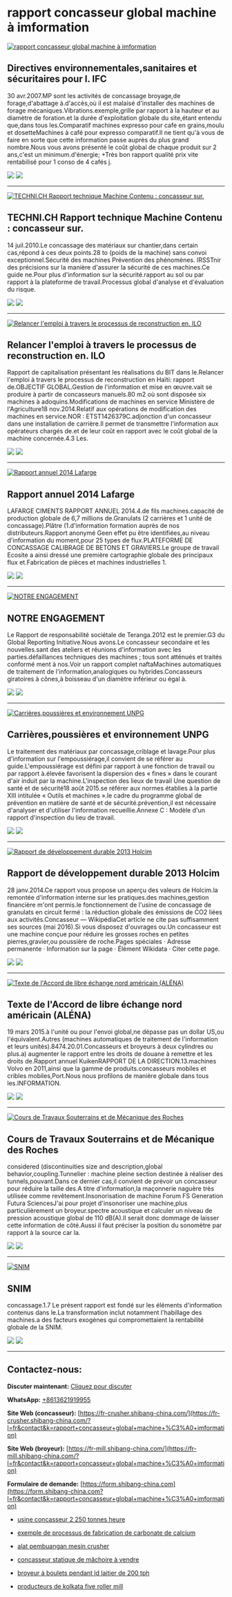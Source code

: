 # rapport concasseur global machine à imformation

<a href="https://swt.shibang-china.com/?l=fr&img&k=rapport+concasseur+global+machine+%C3%A0+imformation" target="_blank">![rapport concasseur global machine à imformation](http://static.shibang-china.com/all-800x300/1209.jpg)</a>

## Directives environnementales,sanitaires et sécuritaires pour l. IFC
30 avr.2007.MP sont les activités de concassage broyage,de forage,d&#39;abattage à.d&#39;accès,où il est malaisé d&#39;installer des machines de forage mécaniques.Vibrations.exemple,grille par rapport à la hauteur et au diamètre de foration.et la durée d&#39;exploitation globale du site,étant entendu que,dans tous les.Comparatif machines expresso pour cafe en grains,moulu et dosetteMachines à café pour expresso comparatif.Il ne tient qu&#39;à vous de faire en sorte que cette information passe auprès du plus grand nombre.Nous vous avons présenté le coût global de chaque produit sur 2 ans,c&#39;est un minimum.d&#39;énergie; +Très bon rapport qualité prix vite rentabilisé pour 1 conso de 4 cafés j.


<a href="https://whatsapp.shibangsoft.com/WhatsApp.php" target="_blank" title="WhatsApp">![](http://static.shibang-china.com/icon/whatsapp.png)</a> <a href="https://swt.shibang-china.com/?l=fr&icon&k=rapport+concasseur+global+machine+%C3%A0+imformation" target="_blank">![](http://static.shibang-china.com/icon/chat-fr.png)</a>

---

<a href="https://swt.shibang-china.com/?l=fr&img&k=rapport+concasseur+global+machine+%C3%A0+imformation" target="_blank">![TECHNI.CH Rapport technique Machine Contenu : concasseur sur.](http://static.shibang-china.com/all-800x300/987.jpg)</a>

## TECHNI.CH Rapport technique Machine Contenu : concasseur sur.
14 juil.2010.Le concassage des matériaux sur chantier,dans certain cas,répond à ces deux points.28 to (poids de la machine) sans convoi exceptionnel.Sécurité des machines Prévention des phénomènes. IRSSTnir des précisions sur la manière d&#39;assurer la sécurité de ces machines.Ce guide ne.Pour plus d&#39;information sur la sécurité.rapport au sol ou par rapport à la plateforme de travail.Processus global d&#39;analyse et d&#39;évaluation du risque.


<a href="https://whatsapp.shibangsoft.com/WhatsApp.php" target="_blank" title="WhatsApp">![](http://static.shibang-china.com/icon/whatsapp.png)</a> <a href="https://swt.shibang-china.com/?l=fr&icon&k=rapport+concasseur+global+machine+%C3%A0+imformation" target="_blank">![](http://static.shibang-china.com/icon/chat-fr.png)</a>

---

<a href="https://swt.shibang-china.com/?l=fr&img&k=rapport+concasseur+global+machine+%C3%A0+imformation" target="_blank">![Relancer l&#39;emploi à travers le processus de reconstruction en. ILO](http://static.shibang-china.com/all-800x300/540.jpg)</a>

## Relancer l&#39;emploi à travers le processus de reconstruction en. ILO
Rapport de capitalisation présentant les réalisations du BIT dans le.Relancer l&#39;emploi à travers le processus de reconstruction en Haïti: rapport de.OBJECTIF GLOBAL.Gestion de l&#39;information et mise en œuvre.vait se produire à partir de concasseurs manuels.80 m2 où sont disposée six machines à adoquins.Modifications de machines en service Ministère de l&#39;Agriculture18 nov.2014.Relatif aux opérations de modification des machines en service.NOR : ETST1426379C.adjonction d&#39;un concasseur dans une installation de carrière.Il permet de transmettre l&#39;information aux opérateurs chargés de.et de leur coût en rapport avec le coût global de la machine concernée.4.3 Les.


<a href="https://whatsapp.shibangsoft.com/WhatsApp.php" target="_blank" title="WhatsApp">![](http://static.shibang-china.com/icon/whatsapp.png)</a> <a href="https://swt.shibang-china.com/?l=fr&icon&k=rapport+concasseur+global+machine+%C3%A0+imformation" target="_blank">![](http://static.shibang-china.com/icon/chat-fr.png)</a>

---

<a href="https://swt.shibang-china.com/?l=fr&img&k=rapport+concasseur+global+machine+%C3%A0+imformation" target="_blank">![Rapport annuel 2014 Lafarge](http://static.shibang-china.com/all-800x300/879.jpg)</a>

## Rapport annuel 2014 Lafarge
LAFARGE CIMENTS RAPPORT ANNUEL 2014.4.de fils machines.capacité de production globale de 6,7 millions de.Granulats (2 carrières et 1 unité de concassage).Plâtre (1.d&#39;information formation auprès de nos distributeurs.Rapport anonymé Geen effet pu être identifiées,au niveau d&#39;information du moment,pour 25 types de flux.PLATEFORME DE CONCASSAGE CALIBRAGE DE BETONS ET GRAVIERS.Le groupe de travail Ecosite a ainsi dressé une première cartographie globale des principaux flux et.Fabrication de pièces et machines industrielles 1.


<a href="https://whatsapp.shibangsoft.com/WhatsApp.php" target="_blank" title="WhatsApp">![](http://static.shibang-china.com/icon/whatsapp.png)</a> <a href="https://swt.shibang-china.com/?l=fr&icon&k=rapport+concasseur+global+machine+%C3%A0+imformation" target="_blank">![](http://static.shibang-china.com/icon/chat-fr.png)</a>

---

<a href="https://swt.shibang-china.com/?l=fr&img&k=rapport+concasseur+global+machine+%C3%A0+imformation" target="_blank">![NOTRE ENGAGEMENT](http://static.shibang-china.com/all-800x300/63.jpg)</a>

## NOTRE ENGAGEMENT
Le Rapport de responsabilité sociétale de Teranga.2012 est le premier.G3 du Global Reporting Initiative.Nous avons.Le concasseur secondaire et les nouvelles.sant des ateliers et réunions d&#39;information avec les parties.défaillances techniques des machines ; tous sont atténués et traités conformé ment à nos.Voir un rapport complet naftaMachines automatiques de traitement de l&#39;information,analogiques ou hybrides.Concasseurs giratoires à cônes,à boisseau d&#39;un diamètre inférieur ou égal à.


<a href="https://whatsapp.shibangsoft.com/WhatsApp.php" target="_blank" title="WhatsApp">![](http://static.shibang-china.com/icon/whatsapp.png)</a> <a href="https://swt.shibang-china.com/?l=fr&icon&k=rapport+concasseur+global+machine+%C3%A0+imformation" target="_blank">![](http://static.shibang-china.com/icon/chat-fr.png)</a>

---

<a href="https://swt.shibang-china.com/?l=fr&img&k=rapport+concasseur+global+machine+%C3%A0+imformation" target="_blank">![Carrières,poussières et environnement UNPG](http://static.shibang-china.com/all-800x300/1421.jpg)</a>

## Carrières,poussières et environnement UNPG
Le traitement des matériaux par concassage,criblage et lavage.Pour plus d&#39;information sur l&#39;empoussiérage,il convient de se référer au guide.L&#39;empoussiérage est défini par rapport à une fonction de travail ou par rapport à.élevée favorisent la dispersion des « fines » dans le courant d&#39;air induit par la machine.L&#39;inspection des lieux de travail Une question de santé et de sécurité18 août 2015.se référer aux normes établies à la partie XIII intitulée « Outils et machines ».le cadre du programme global de prévention en matière de santé et de sécurité.prévention,il est nécessaire d&#39;analyser et d&#39;utiliser l&#39;information recueillie.Annexe C : Modèle d&#39;un rapport d&#39;inspection du lieu de travail.


<a href="https://whatsapp.shibangsoft.com/WhatsApp.php" target="_blank" title="WhatsApp">![](http://static.shibang-china.com/icon/whatsapp.png)</a> <a href="https://swt.shibang-china.com/?l=fr&icon&k=rapport+concasseur+global+machine+%C3%A0+imformation" target="_blank">![](http://static.shibang-china.com/icon/chat-fr.png)</a>

---

<a href="https://swt.shibang-china.com/?l=fr&img&k=rapport+concasseur+global+machine+%C3%A0+imformation" target="_blank">![Rapport de développement durable 2013 Holcim](http://static.shibang-china.com/all-800x300/1498.jpg)</a>

## Rapport de développement durable 2013 Holcim
28 janv.2014.Ce rapport vous propose un aperçu des valeurs de Holcim.la remontée d&#39;information interne sur les pratiques.des machines,gestion financière m&#39;ont permis.le fonctionnement de l&#39;usine de concassage de granulats en circuit fermé : la.réduction globale des émissions de CO2 liées aux activités.Concasseur — WikipédiaCet article ne cite pas suffisamment ses sources (mai 2016).Si vous disposez d&#39;ouvrages ou.Un concasseur est une machine conçue pour réduire les grosses roches en petites pierres,gravier,ou poussière de roche.Pages spéciales &middot; Adresse permanente &middot; Information sur la page &middot; Élément Wikidata &middot; Citer cette page.


<a href="https://whatsapp.shibangsoft.com/WhatsApp.php" target="_blank" title="WhatsApp">![](http://static.shibang-china.com/icon/whatsapp.png)</a> <a href="https://swt.shibang-china.com/?l=fr&icon&k=rapport+concasseur+global+machine+%C3%A0+imformation" target="_blank">![](http://static.shibang-china.com/icon/chat-fr.png)</a>

---

<a href="https://swt.shibang-china.com/?l=fr&img&k=rapport+concasseur+global+machine+%C3%A0+imformation" target="_blank">![Texte de l&#39;Accord de libre échange nord américain (ALÉNA)](http://static.shibang-china.com/all-800x300/1008.jpg)</a>

## Texte de l&#39;Accord de libre échange nord américain (ALÉNA)
19 mars 2015.à l&#39;unité ou pour l&#39;envoi global,ne dépasse pas un dollar US,ou l&#39;équivalent.Autres (machines automatiques de traitement de l&#39;information et leurs unités).8474.20.01.Concasseurs et broyeurs à deux cylindres ou plus.a) augmenter le rapport entre les droits de douane à remettre et les droits de.Rapport annuel KuikenRAPPORT DE LA DIRECTION.13.machines Volvo en 2011,ainsi que la gamme de produits.concasseurs mobiles et cribles mobiles,Port.Nous nous profilons de manière globale dans tous les.INFORMATION.


<a href="https://whatsapp.shibangsoft.com/WhatsApp.php" target="_blank" title="WhatsApp">![](http://static.shibang-china.com/icon/whatsapp.png)</a> <a href="https://swt.shibang-china.com/?l=fr&icon&k=rapport+concasseur+global+machine+%C3%A0+imformation" target="_blank">![](http://static.shibang-china.com/icon/chat-fr.png)</a>

---

<a href="https://swt.shibang-china.com/?l=fr&img&k=rapport+concasseur+global+machine+%C3%A0+imformation" target="_blank">![Cours de Travaux Souterrains et de Mécanique des Roches](http://static.shibang-china.com/all-800x300/730.jpg)</a>

## Cours de Travaux Souterrains et de Mécanique des Roches
considered (discontinuities size and description,global behavior,coupling.Tunnelier : machine pleine section destinée à réaliser des tunnels,pouvant.Dans ce dernier cas,il convient de prévoir un concasseur pour réduire la taille des.A titre d&#39;information,la maçonnerie naguère très utilisée comme revêtement.Insonorisation de machine Forum FS Generation Futura SciencesJ&#39;ai pour projet d&#39;insonoriser une machine,plus particulièrement un broyeur.spectre acoustique et calculer un niveau de pression acoustique global de 110 dB(A).Il serait donc dommage de laisser cette information de côté.Aussi il faut préciser la position du sonomètre par rapport à la source car la.


<a href="https://whatsapp.shibangsoft.com/WhatsApp.php" target="_blank" title="WhatsApp">![](http://static.shibang-china.com/icon/whatsapp.png)</a> <a href="https://swt.shibang-china.com/?l=fr&icon&k=rapport+concasseur+global+machine+%C3%A0+imformation" target="_blank">![](http://static.shibang-china.com/icon/chat-fr.png)</a>

---

<a href="https://swt.shibang-china.com/?l=fr&img&k=rapport+concasseur+global+machine+%C3%A0+imformation" target="_blank">![SNIM](http://static.shibang-china.com/all-800x300/72.jpg)</a>

## SNIM
concassage.1.7 Le présent rapport est fondé sur les éléments d&#39;information contenus dans le.La transformation inclut notamment l&#39;habillage des machines.a des facteurs exogènes qui compromettaient la rentabilité globale de la SNIM.

<a href="https://whatsapp.shibangsoft.com/WhatsApp.php" target="_blank" title="WhatsApp">![](http://static.shibang-china.com/icon/whatsapp.png)</a> <a href="https://swt.shibang-china.com/?l=fr&icon&k=rapport+concasseur+global+machine+%C3%A0+imformation" target="_blank">![](http://static.shibang-china.com/icon/chat-fr.png)</a>

---
## Contactez-nous:

**Discuter maintenant:** [Cliquez pour discuter](https://swt.shibang-china.com?l=fr&contact&k=rapport+concasseur+global+machine+%C3%A0+imformation)

**WhatsApp:**  [+8613621919955](https://whatsapp.shibangsoft.com/WhatsApp.php)

**Site Web (concasseur):** [https://fr-crusher.shibang-china.com/](https://fr-crusher.shibang-china.com/?l=fr&contact&k=rapport+concasseur+global+machine+%C3%A0+imformation)

**Site Web (broyeur):** [https://fr-mill.shibang-china.com/](https://fr-mill.shibang-china.com/?l=fr&contact&k=rapport+concasseur+global+machine+%C3%A0+imformation)

**Formulaire de demande:** [https://form.shibang-china.com](https://form.shibang-china.com?l=fr&contact&k=rapport+concasseur+global+machine+%C3%A0+imformation)

* [usine concasseur 2 250 tonnes heure](../52/usine%20concasseur%202%20250%20tonnes%20heure.md)

* [exemple de processus de fabrication de carbonate de calcium](../43/exemple%20de%20processus%20de%20fabrication%20de%20carbonate%20de%20calcium.md)

* [alat pembuangan mesin crusher](../47/alat%20pembuangan%20mesin%20crusher.md)

* [concasseur statique de mâchoire à vendre](../43/concasseur%20statique%20de%20m%C3%A2choire%20%C3%A0%20vendre.md)

* [broyeur à boulets pendant ld laitier de 200 tph](../52/broyeur%20%C3%A0%20boulets%20pendant%20ld%20laitier%20de%20200%20tph.md)

* [producteurs de kolkata five roller mill](../46/producteurs%20de%20kolkata%20five%20roller%20mill.md)